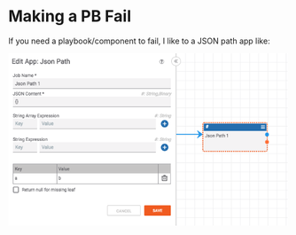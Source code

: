 # Making a PB Fail

If you need a playbook/component to fail, I like to a JSON path app like:

![Make a pb fail using the json path app](./_images/pb_fail.png)
